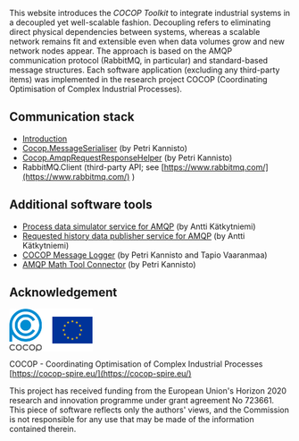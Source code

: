 This website introduces the _COCOP Toolkit_ to integrate industrial systems in
a decoupled yet well-scalable fashion. Decoupling refers to eliminating direct
physical dependencies between systems, whereas a scalable network remains fit
and extensible even when data volumes grow and new network nodes appear. The
approach is based on the AMQP communication protocol (RabbitMQ, in particular)
and standard-based message structures. Each software application (excluding
any third-party items) was implemented in
the research project COCOP (Coordinating Optimisation of Complex Industrial
Processes).


Communication stack
-------------------

* [Introduction](stack.html)
* [Cocop.MessageSerialiser](messageserialiser.html) (by Petri Kannisto)
* [Cocop.AmqpRequestResponseHelper](amqprequestresponsehelper.html) (by Petri Kannisto)
* RabbitMQ.Client (third-party API; see [https://www.rabbitmq.com/](https://www.rabbitmq.com/) )


Additional software tools
-------------------------

* [Process data simulator service for AMQP](processdatasimulator.html) (by Antti Kätkytniemi)
* [Requested history data publisher service for AMQP](requestedhistorydatapublisher.html) (by Antti Kätkytniemi)
* [COCOP Message Logger](messagelogger.html) (by Petri Kannisto and Tapio Vaaranmaa)
* [AMQP Math Tool Connector](amqpmathtoolconnector.html) (by Petri Kannisto)


Acknowledgement
---------------

<img src="logos.png" alt="COCOP and EU" style="display:block;margin-right:auto" />

COCOP - Coordinating Optimisation of Complex Industrial Processes  
[https://cocop-spire.eu/](https://cocop-spire.eu/)

This project has received funding from the European Union's Horizon 2020
research and innovation programme under grant agreement No 723661. This piece
of software reflects only the authors' views, and the Commission is not
responsible for any use that may be made of the information contained therein.
